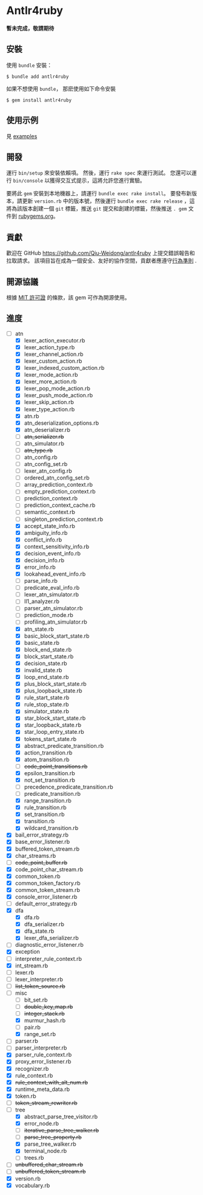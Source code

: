 # Antlr4ruby

**暫未完成，敬請期待**

## 安裝
使用 `bundle` 安裝：
```
$ bundle add antlr4ruby
```
如果不想使用 `bundle`， 那麽使用如下命令安裝
```
$ gem install antlr4ruby
```

## 使用示例
見 [examples](examples)

## 開發

運行 `bin/setup` 來安裝依賴項。 然後，運行 `rake spec` 來運行測試。 您還可以運行 `bin/console` 以獲得交互式提示，這將允許您進行實驗。

要將此 `gem` 安裝到本地機器上，請運行 `bundle exec rake install`。 要發布新版本，請更新 `version.rb` 中的版本號，然後運行 `bundle exec rake release` ，這將為該版本創建一個 `git` 標籤，推送 `git` 提交和創建的標籤，然後推送 `. gem` 文件到 [rubygems.org](https://rubygems.org)。

## 貢獻

歡迎在 GitHub https://github.com/Qiu-Weidong/antlr4ruby 上提交錯誤報告和拉取請求。 該項目旨在成為一個安全、友好的協作空間，貢獻者應遵守[行為準則](https://github.com/Qiu-Weidong/antlr4ruby/blob/master/CODE_OF_CONDUCT.md) .

## 開源協議

根據 [MIT 許可證](https://opensource.org/licenses/MIT) 的條款，該 gem 可作為開源使用。

## 進度
- [ ] atn
  - [X] lexer_action_executor.rb
  - [x] lexer_action_type.rb
  - [x] lexer_channel_action.rb
  - [x] lexer_custom_action.rb
  - [x] lexer_indexed_custom_action.rb
  - [x] lexer_mode_action.rb
  - [x] lexer_more_action.rb
  - [x] lexer_pop_mode_action.rb
  - [x] lexer_push_mode_action.rb
  - [x] lexer_skip_action.rb
  - [x] lexer_type_action.rb
  - [x] atn.rb
  - [x] atn_deserialization_options.rb
  - [x] atn_deserializer.rb
  - [ ] ~~atn_serializer.rb~~
  - [ ] atn_simulator.rb
  - [ ] ~~atn_type.rb~~
  - [ ] atn_config.rb
  - [ ] atn_config_set.rb
  - [ ] lexer_atn_config.rb
  - [ ] ordered_atn_config_set.rb
  - [ ] array_prediction_context.rb
  - [ ] empty_prediction_context.rb
  - [ ] prediction_context.rb
  - [ ] prediction_context_cache.rb
  - [ ] semantic_context.rb
  - [ ] singleton_prediction_context.rb
  - [x] accept_state_info.rb
  - [x] ambiguity_info.rb
  - [x] conflict_info.rb
  - [x] context_sensitivity_info.rb
  - [x] decision_event_info.rb
  - [x] decision_info.rb
  - [x] error_info.rb
  - [x] lookahead_event_info.rb
  - [ ] parse_info.rb
  - [ ] predicate_eval_info.rb
  - [ ] lexer_atn_simulator.rb
  - [ ] ll1_analyzer.rb
  - [ ] parser_atn_simulator.rb
  - [ ] prediction_mode.rb
  - [ ] profiling_atn_simulator.rb
  - [x] atn_state.rb
  - [x] basic_block_start_state.rb
  - [x] basic_state.rb
  - [x] block_end_state.rb
  - [x] block_start_state.rb
  - [x] decision_state.rb
  - [x] invalid_state.rb
  - [x] loop_end_state.rb
  - [x] plus_block_start_state.rb
  - [x] plus_loopback_state.rb
  - [x] rule_start_state.rb
  - [x] rule_stop_state.rb
  - [x] simulator_state.rb
  - [x] star_block_start_state.rb
  - [x] star_loopback_state.rb
  - [x] star_loop_entry_state.rb
  - [x] tokens_start_state.rb
  - [x] abstract_predicate_transition.rb
  - [x] action_transition.rb
  - [x] atom_transition.rb
  - [ ] ~~code_point_transitions.rb~~
  - [x] epsilon_transition.rb
  - [x] not_set_transition.rb
  - [ ] precedence_predicate_transition.rb
  - [ ] predicate_transition.rb
  - [x] range_transition.rb
  - [x] rule_transition.rb
  - [x] set_transition.rb
  - [x] transition.rb
  - [x] wildcard_transition.rb
- [x] bail_error_strategy.rb
- [x] base_error_listener.rb
- [x] buffered_token_stream.rb
- [x] char_streams.rb
- [ ] ~~code_point_buffer.rb~~
- [x] code_point_char_stream.rb
- [x] common_token.rb
- [x] common_token_factory.rb
- [x] common_token_stream.rb
- [x] console_error_listener.rb
- [ ] default_error_strategy.rb
- [x] dfa
  - [x] dfa.rb
  - [x] dfa_serializer.rb
  - [x] dfa_state.rb
  - [x] lexer_dfa_serializer.rb
- [ ] diagnostic_error_listener.rb
- [x] exception
- [ ] interpreter_rule_context.rb
- [x] int_stream.rb
- [ ] lexer.rb
- [ ] lexer_interpreter.rb
- [ ] ~~list_token_source.rb~~
- [ ] misc
  - [ ] bit_set.rb
  - [ ] ~~double_key_map.rb~~
  - [ ] ~~integer_stack.rb~~
  - [x] murmur_hash.rb
  - [ ] pair.rb
  - [x] range_set.rb
- [ ] parser.rb
- [ ] parser_interpreter.rb
- [x] parser_rule_context.rb
- [x] proxy_error_listener.rb
- [x] recognizer.rb
- [x] rule_context.rb
- [x] ~~rule_context_with_alt_num.rb~~
- [x] runtime_meta_data.rb
- [x] token.rb
- [ ] ~~token_stream_rewriter.rb~~
- [ ] tree
  - [x] abstract_parse_tree_visitor.rb
  - [x] error_node.rb
  - [ ] ~~iterative_parse_tree_walker.rb~~
  - [ ] ~~parse_tree_property.rb~~
  - [x] parse_tree_walker.rb
  - [x] terminal_node.rb
  - [ ] trees.rb
- [ ] ~~unbuffered_char_stream.rb~~
- [ ] ~~unbuffered_token_stream.rb~~
- [x] version.rb
- [x] vocabulary.rb